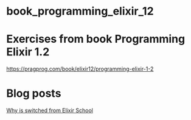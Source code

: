 # book_programming_elixir_12

# Exercises from book Programming Elixir 1.2

https://pragprog.com/book/elixir12/programming-elixir-1-2

# Blog posts

[Why is switched from Elixir School](http://blog.tentamen.eu/elixir-learning-path/)
